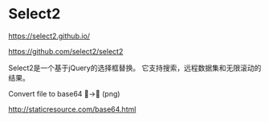 # Select2

https://select2.github.io/

https://github.com/select2/select2

Select2是一个基于jQuery的选择框替换。
它支持搜索，远程数据集和无限滚动的结果。



Convert file to base64 🐙→👾 (png)

http://staticresource.com/base64.html









